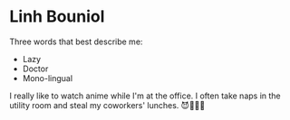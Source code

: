 # Linh Bouniol

Three words that best describe me:
 - Lazy
 - Doctor
 - Mono-lingual
 
 I really like to watch anime while I'm at the office. I often take naps in the utility room and steal my coworkers' lunches. 😈👩🏻‍⚕️

